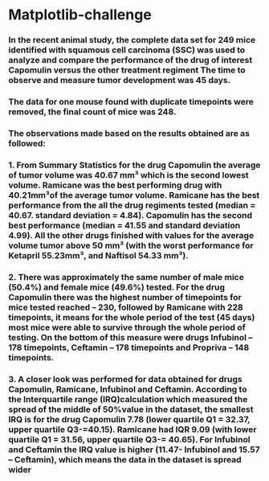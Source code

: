 # Matplotlib-challenge
### In the recent animal study, the complete data set for 249 mice identified with squamous cell carcinoma (SSC) was used to analyze and compare the performance of the drug of interest Capomulin versus the other treatment regiment The time to observe and measure tumor development was 45 days.
### The data for one mouse found with duplicate timepoints were removed, the final count of mice was 248.

### The observations made based on the results obtained are as followed:


### 1.	From Summary Statistics for the drug Capomulin the average of tumor volume was 40.67 mm³ which is the second lowest volume. Ramicane was the best performing drug with 40.21mm³of the average tumor volume. Ramicane has the best performance from the all the drug regiments tested (median = 40.67. standard deviation = 4.84). Capomulin has the second best performance (median = 41.55 and standard deviation 4.99). All the other drugs finished with values for the average volume tumor above 50 mm³ (with the worst performance for Ketapril 55.23mm³, and Naftisol 54.33 mm³).

### 2.	There was approximately the same number of male mice (50.4%) and female mice (49.6%) tested. For the drug Capomulin there was the highest number of timepoints for mice tested reached – 230, followed by Ramicane with 228 timepoints, it means for the whole period of the test (45 days) most mice were able to survive through the whole period of testing. On the bottom of this measure were drugs Infubinol – 178 timepoints, Ceftamin – 178 timepoints and Propriva – 148 timepoints.

### 3.	A closer look was performed for data obtained for drugs Capomulin, Ramicane, Infubinol and Ceftamin. According to the Interquartile range (IRQ)calculation which measured the spread of the middle of 50%value in the dataset, the smallest IRQ is for the drug Capomulin 7.78 (lower quartile Q1 = 32.37, upper quartile Q3-=40.15). Ramicane had IQR 9.09 (with lower quartile Q1 = 31.56, upper quartile Q3-= 40.65). For Infubinol and Ceftamin the IRQ value is higher (11.47- Infubinol and 15.57 – Ceftamin), which means the data in the dataset is spread wider
